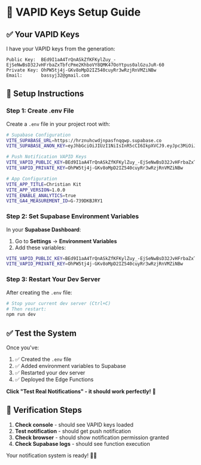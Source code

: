 # 🔑 VAPID Keys Setup Guide

## ✅ **Your VAPID Keys**

I have your VAPID keys from the generation:

```
Public Key:  BEd9I1aA4TrQnASkZfKFKylZuy_-EjSeNwBsD32JvHFrbaZxTbfcPme2KhboVY8QMK47OoYtpus0alGzuJuR-60
Private Key: OhPW5tj4j-GKv8oMpD2IZ540cuyRr3wRzjRnVMZiNBw
Email:       bassyj32@gmail.com
```

## 🚀 **Setup Instructions**

### **Step 1: Create .env File**
Create a `.env` file in your project root with:

```bash
# Supabase Configuration
VITE_SUPABASE_URL=https://hrznuhcwdjnpasfnqqwp.supabase.co
VITE_SUPABASE_ANON_KEY=eyJhbGciOiJIUzI1NiIsInR5cCI6IkpXVCJ9.eyJpc3MiOiJzdXBhYmFzZSIsInJlZiI6Imhyem51aGN3ZGpucGFzZm5xcXdwIiwicm9sZSI6ImFub24iLCJpYXQiOjE3MzI3ODc4ODcsImV4cCI6MjA0ODM2Mzg4N30.Kj3-xKGNBwqQIzJvOPrMhWGUqZQCGOcJhGdRKRKKJhQ

# Push Notification VAPID Keys
VITE_VAPID_PUBLIC_KEY=BEd9I1aA4TrQnASkZfKFKylZuy_-EjSeNwBsD32JvHFrbaZxTbfcPme2KhboVY8QMK47OoYtpus0alGzuJuR-60
VITE_VAPID_PRIVATE_KEY=OhPW5tj4j-GKv8oMpD2IZ540cuyRr3wRzjRnVMZiNBw

# App Configuration
VITE_APP_TITLE=Christian Kit
VITE_APP_VERSION=1.0.0
VITE_ENABLE_ANALYTICS=true
VITE_GA4_MEASUREMENT_ID=G-739DKBJRY1
```

### **Step 2: Set Supabase Environment Variables**

In your **Supabase Dashboard**:
1. Go to **Settings** → **Environment Variables**
2. Add these variables:

```bash
VITE_VAPID_PUBLIC_KEY=BEd9I1aA4TrQnASkZfKFKylZuy_-EjSeNwBsD32JvHFrbaZxTbfcPme2KhboVY8QMK47OoYtpus0alGzuJuR-60
VITE_VAPID_PRIVATE_KEY=OhPW5tj4j-GKv8oMpD2IZ540cuyRr3wRzjRnVMZiNBw
```

### **Step 3: Restart Your Dev Server**

After creating the `.env` file:

```bash
# Stop your current dev server (Ctrl+C)
# Then restart:
npm run dev
```

## ✅ **Test the System**

Once you've:
1. ✅ Created the `.env` file
2. ✅ Added environment variables to Supabase
3. ✅ Restarted your dev server
4. ✅ Deployed the Edge Functions

**Click "Test Real Notifications" - it should work perfectly!** 🎉

## 🔧 **Verification Steps**

1. **Check console** - should see VAPID keys loaded
2. **Test notification** - should get push notification
3. **Check browser** - should show notification permission granted
4. **Check Supabase logs** - should see function execution

Your notification system is ready! 🔔✨




